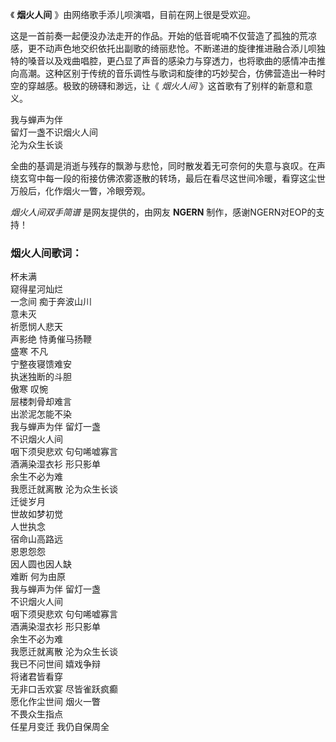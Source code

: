 

《 **烟火人间** 》由网络歌手添儿呗演唱，目前在网上很是受欢迎。

这是一首前奏一起便没办法走开的作品。开始的低音呢喃不仅营造了孤独的荒凉感，更不动声色地交织依托出副歌的绮丽悲怆。不断递进的旋律推进融合添儿呗独特的嗓音以及戏曲唱腔，更凸显了声音的感染力与穿透力，也将歌曲的感情冲击推向高潮。这种区别于传统的音乐调性与歌词和旋律的巧妙契合，仿佛营造出一种时空的穿越感。极致的磅礴和渺远，让《
_烟火人间_ 》这首歌有了别样的新意和意义。

我与蝉声为伴  
留灯一盏不识烟火人间  
沦为众生长谈

全曲的基调是消逝与残存的飘渺与悲怆，同时散发着无可奈何的失意与哀叹。在声绕玄穹中每一段的衔接仿佛浓雾逐散的转场，最后在看尽这世间冷暖，看穿这尘世万般后，化作烟火一瞥，冷眼旁观。

_烟火人间双手简谱_ 是网友提供的，由网友 **NGERN** 制作，感谢NGERN对EOP的支持！

### 烟火人间歌词：

杯未满  
窥得星河灿烂  
一念间 痴于奔波山川  
意未灭  
祈愿悯人悲天  
声影绝 恃勇催马扬鞭  
盛寒 不凡  
宁整夜寝馈难安  
执迷独断的斗胆  
傲寒 叹惋  
层楼刺骨却难言  
出淤泥怎能不染  
我与蝉声为伴 留灯一盏  
不识烟火人间  
咽下须臾悲欢 句句唏嘘寡言  
酒满染湿衣衫 形只影单  
余生不必为难  
我愿迁就离散 沦为众生长谈  
迁徙岁月  
世故如梦初觉  
人世执念  
宿命山高路远  
恩恩怨怨  
因人圆也因人缺  
难断 何为由原  
我与蝉声为伴 留灯一盏  
不识烟火人间  
咽下须臾悲欢 句句唏嘘寡言  
酒满染湿衣衫 形只影单  
余生不必为难  
我愿迁就离散 沦为众生长谈  
我已不问世间 嬉戏争辩  
将诸君皆看穿  
无非口舌欢宴 尽皆雀跃疯癫  
愿化作尘世间 烟火一瞥  
不畏众生指点  
任星月变迁 我仍自保周全

